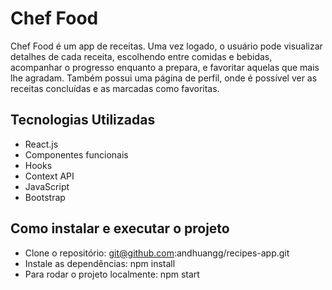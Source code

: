 # Chef Food
Chef Food é um app de receitas. Uma vez logado, o usuário pode visualizar detalhes de cada receita, escolhendo entre comidas e bebidas, acompanhar o progresso enquanto a prepara, e favoritar aquelas que mais lhe agradam. Também possui uma página de perfil, onde é possível ver as receitas concluídas e as marcadas como favoritas.

## Tecnologias Utilizadas
- React.js
- Componentes funcionais
- Hooks
- Context API
- JavaScript
- Bootstrap

## Como instalar e executar o projeto
- Clone o repositório: git@github.com:andhuangg/recipes-app.git
- Instale as dependências: npm install
- Para rodar o projeto localmente: npm start

